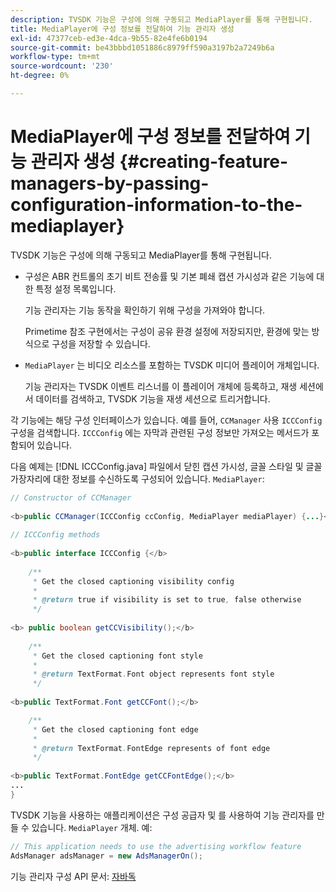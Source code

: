 ```yaml
---
description: TVSDK 기능은 구성에 의해 구동되고 MediaPlayer를 통해 구현됩니다.
title: MediaPlayer에 구성 정보를 전달하여 기능 관리자 생성
exl-id: 47377ceb-ed3e-4dca-9b55-82e4fe6b0194
source-git-commit: be43bbbd1051886c8979ff590a3197b2a7249b6a
workflow-type: tm+mt
source-wordcount: '230'
ht-degree: 0%

---
```


# MediaPlayer에 구성 정보를 전달하여 기능 관리자 생성 {#creating-feature-managers-by-passing-configuration-information-to-the-mediaplayer}

TVSDK 기능은 구성에 의해 구동되고 MediaPlayer를 통해 구현됩니다.

* 구성은 ABR 컨트롤의 초기 비트 전송률 및 기본 폐쇄 캡션 가시성과 같은 기능에 대한 특정 설정 목록입니다.

   기능 관리자는 기능 동작을 확인하기 위해 구성을 가져와야 합니다.

   Primetime 참조 구현에서는 구성이 공유 환경 설정에 저장되지만, 환경에 맞는 방식으로 구성을 저장할 수 있습니다.

* `MediaPlayer` 는 비디오 리소스를 포함하는 TVSDK 미디어 플레이어 개체입니다.

   기능 관리자는 TVSDK 이벤트 리스너를 이 플레이어 개체에 등록하고, 재생 세션에서 데이터를 검색하고, TVSDK 기능을 재생 세션으로 트리거합니다.

각 기능에는 해당 구성 인터페이스가 있습니다. 예를 들어, `CCManager` 사용 `ICCConfig` 구성을 검색합니다. `ICCConfig` 에는 자막과 관련된 구성 정보만 가져오는 메서드가 포함되어 있습니다.

다음 예제는 [!DNL ICCConfig.java] 파일에서 닫힌 캡션 가시성, 글꼴 스타일 및 글꼴 가장자리에 대한 정보를 수신하도록 구성되어 있습니다. `MediaPlayer`:

```java
// Constructor of CCManager 
 
<b>public CCManager(ICCConfig ccConfig, MediaPlayer mediaPlayer) {...}</b> 
  
// ICCConfig methods 
 
<b>public interface ICCConfig {</b> 
  
    /** 
     * Get the closed captioning visibility config 
     * 
     * @return true if visibility is set to true, false otherwise 
     */ 
    
<b> public boolean getCCVisibility();</b> 
  
    /** 
     * Get the closed captioning font style 
     * 
     * @return TextFormat.Font object represents font style 
     */ 
     
<b>public TextFormat.Font getCCFont();</b>

    /** 
     * Get the closed captioning font edge 
     * 
     * @return TextFormat.FontEdge represents of font edge 
     */ 
     
<b>public TextFormat.FontEdge getCCFontEdge();</b> 
... 
}
```

TVSDK 기능을 사용하는 애플리케이션은 구성 공급자 및 를 사용하여 기능 관리자를 만들 수 있습니다. `MediaPlayer` 개체. 예:

```java
// This application needs to use the advertising workflow feature 
AdsManager adsManager = new AdsManagerOn();
```

기능 관리자 구성 API 문서: [자바독](https://help.adobe.com/en_US/primetime/api/reference_implementation/android/javadoc/com/adobe/primetime/reference/config/package-summary.html)
